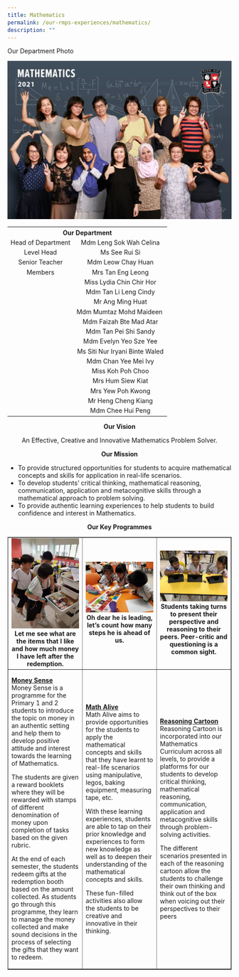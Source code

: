 ```yaml
---
title: Mathematics
permalink: /our-rmps-experiences/mathematics/
description: ""
---
```

<p>Our Department Photo</p>
<img src="/images/math.jpg">
<table>
<tbody>
<tr>
<th style="text-align: center;" colspan="2">Our&nbsp;Department</th>
</tr>
<tr>
<td style="text-align: center;">Head of Department</td>
<td style="text-align: center;">Mdm Leng Sok Wah Celina</td>
</tr>
<tr>
<td style="text-align: center;">Level Head</td>
<td style="text-align: center;">Ms See Rui Si</td>
</tr>
<tr>
<td style="text-align: center;">Senior Teacher</td>
<td style="text-align: center;">Mdm Leow Chay Huan</td>
</tr>
<tr>
<td style="text-align: center;">Members</td>
<td style="text-align: center;">Mrs Tan Eng Leong</td>
</tr>
<tr>
<td style="text-align: center;">&nbsp;</td>
<td style="text-align: center;">Miss Lydia Chin Chir Hor</td>
</tr>
<tr>
<td style="text-align: center;">&nbsp;</td>
<td style="text-align: center;">Mdm Tan Li Leng Cindy</td>
</tr>
<tr>
<td style="text-align: center;">&nbsp;</td>
<td style="text-align: center;">Mr Ang Ming Huat</td>
</tr>
<tr>
<td style="text-align: center;">&nbsp;</td>
<td style="text-align: center;">Mdm Mumtaz Mohd Maideen&nbsp;</td>
</tr>
<tr>
<td style="text-align: center;">&nbsp;</td>
<td style="text-align: center;">Mdm Faizah Bte Mad Atar</td>
</tr>
<tr>
<td style="text-align: center;">&nbsp;</td>
<td style="text-align: center;">Mdm Tan Pei Shi Sandy</td>
</tr>
<tr>
<td style="text-align: center;">&nbsp;</td>
<td style="text-align: center;">Mdm Evelyn Yeo Sze Yee</td>
</tr>
<tr>
<td style="text-align: center;">&nbsp;</td>
<td style="text-align: center;">Ms Siti Nur Iryani Binte Waled</td>
</tr>
<tr>
<td style="text-align: center;">&nbsp;</td>
<td style="text-align: center;">Mdm Chan Yee Mei Ivy</td>
</tr>
<tr>
<td style="text-align: center;">&nbsp;</td>
<td style="text-align: center;">Miss Koh Poh Choo</td>
</tr>
<tr>
<td style="text-align: center;">&nbsp;</td>
<td style="text-align: center;">Mrs Hum Siew Kiat</td>
</tr>
<tr>
<td style="text-align: center;">&nbsp;</td>
<td style="text-align: center;">Mrs Yew Poh Kwong</td>
</tr>
<tr>
<td style="text-align: center;">&nbsp;</td>
<td style="text-align: center;">Mr Heng Cheng Kiang</td>
</tr>
<tr>
<td style="text-align: center;">&nbsp;</td>
<td style="text-align: center;">Mdm Chee Hui Peng</td>
</tr>
</tbody>
</table>
<p style="text-align: center;"><strong>Our Vision</strong></p>
<p style="text-align: center;">An Effective, Creative and Innovative Mathematics Problem Solver.</p>
<p style="text-align: center;"><strong>Our Mission</strong></p>
<ul>
<li>To provide structured opportunities for students to acquire mathematical concepts and skills for application in real-life scenarios.</li>
<li>To develop students’ critical thinking, mathematical reasoning, communication, application and metacognitive skills through a mathematical approach to problem solving.</li>
<li>To provide authentic learning experiences to help students to build confidence and interest in Mathematics.</li>
</ul>
<p style="text-align: center;"><strong>Our Key Programmes</strong></p>
<table style="border-collapse: collapse; width: 100%;" border="1">
<tbody>
<tr>
<td style="width: 33.3333%; text-align: center;"><img src="/images/math1.jpg"><strong>Let me see what are the items that I like and how much money I have left after the redemption.</strong></td>
<td style="width: 33.3333%; text-align: center;"><img src="/images/math2.jpg"><strong>Oh dear he is leading, let’s count how many steps he is ahead of us.</strong></td>
<td style="width: 33.3333%; text-align: center;"><img src="/images/math3.jpg"><strong>Students taking turns to present their perspective and reasoning to their peers. Peer-critic and questioning is a common sight.</strong></td>
</tr>
<tr>
<td style="width: 33.3333%;">
<p><strong><u>Money Sense<br></u></strong>Money Sense is a programme for the Primary 1 and 2 students to introduce the topic on money in an authentic setting and help them to develop positive attitude and interest towards the learning of Mathematics.</p>
<p>The students are given a reward booklets where they will be rewarded with stamps of different denomination of money upon completion of tasks based on the given rubric.</p>
<p>At the end of each semester, the students redeem gifts at the redemption booth based on the amount collected. As students go through this programme, they learn to manage the money collected and make sound decisions in the process of selecting the gifts that they want to redeem.</p>
</td>
<td style="width: 33.3333%;">
<p><strong><u>Math Alive<br></u></strong>Math Alive aims to provide opportunities for the students to apply the mathematical concepts and skills that they have learnt to real-life scenarios using manipulative, legos, baking equipment, measuring tape, etc.</p>
<p>With these learning experiences, students are able to tap on their prior knowledge and experiences to form new knowledge as well as to deepen their understanding of the mathematical concepts and skills.</p>
<p>These fun-filled activities also allow the students to be creative and innovative in their thinking.</p>
</td>
<td style="width: 33.3333%;">
<p><strong><u>Reasoning Cartoon<br></u></strong>Reasoning Cartoon is incorporated into our Mathematics Curriculum across all levels, to provide a platforms for our students to develop critical thinking, mathematical reasoning, communication, application and metacognitive skills through problem-solving activities.</p>
<p>The different scenarios presented in each of the reasoning cartoon allow the students to challenge their own thinking and think out of the box when voicing out their perspectives to their peers</p>
</td>
</tr>
</tbody>
</table>